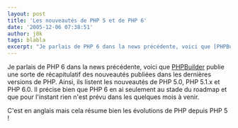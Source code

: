 ```yaml
---
layout: post
title: 'Les nouveautés de PHP 5 et de PHP 6'
date: '2005-12-06 07:38:51'
author: j0k
tags: blabla
excerpt: "Je parlais de PHP 6 dans la news précédente, voici que [PHPBuilder](http://www.phpbuilder.com/columns/ian_gilfillan20051206.php3) publie une sorte de récapitulatif des nouveautés publiées dans les dernières versions de PHP.     \nAinsi, ils listent les nouveautés de PHP 5.0, PHP 5.1.x et PHP 6.0. Il précise bien que PHP 6 en ai seulement au stade du roadmap      …"
---
```


Je parlais de PHP 6 dans la news précédente, voici que [PHPBuilder](http://www.phpbuilder.com/columns/ian_gilfillan20051206.php3) publie une sorte de récapitulatif des nouveautés publiées dans les dernières versions de PHP.
Ainsi, ils listent les nouveautés de PHP 5.0, PHP 5.1.x et PHP 6.0. Il précise bien que PHP 6 en ai seulement au stade du roadmap et que pour l'instant rien n'est prévu dans les quelques mois à venir.

C'est en anglais mais cela résume bien les évolutions de PHP depuis PHP 5 !
